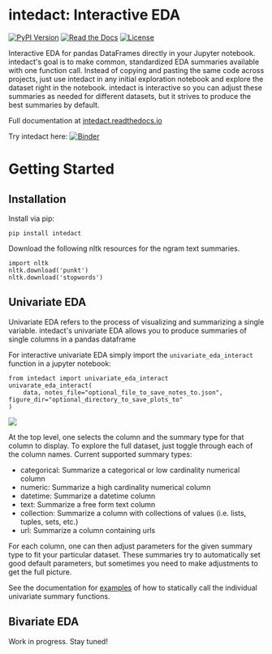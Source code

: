 # intedact: Interactive EDA

[![PyPI Version](https://img.shields.io/pypi/v/seaborn.svg)](https://pypi.org/project/seaborn/)
[![Read the Docs](https://readthedocs.org/projects/intedact/badge/?version=latest)](https://intedact.readthedocs.io/en/latest/)
[![License](https://img.shields.io/badge/license-MIT-blue.svg)](https://github.com/mattboggess/intedact/blob/master/LICENSE)

Interactive EDA for pandas DataFrames directly in your Jupyter notebook. intedact's goal is to make
common, standardized EDA summaries available with one function call. Instead of copying and pasting the same code
across projects, just use intedact in any initial exploration notebook and explore the dataset right in the notebook.
intedact is interactive so you can adjust these summaries as needed for different datasets, but it strives to
produce the best summaries by default.

Full documentation at [intedact.readthedocs.io](https://intedact.readthedocs.io/en/latest/index.html)

Try intedact here: [![Binder](https://mybinder.org/badge_logo.svg)](https://mybinder.org/v2/gh/mattboggess/intedact/master?labpath=demo%2Funivariate_eda_demo.ipynb)

# Getting Started

## Installation

Install via pip:

    pip install intedact

Download the following nltk resources for the ngram text summaries.

    import nltk
    nltk.download('punkt')
    nltk.download('stopwords')

## Univariate EDA

Univariate EDA refers to the process of visualizing and summarizing a single variable.
intedact's univariate EDA allows you to produce summaries of single columns in a pandas dataframe

For interactive univariate EDA simply import the `univariate_eda_interact` function in a jupyter notebook:

    from intedact import univariate_eda_interact
    univarate_eda_interact(
        data, notes_file="optional_file_to_save_notes_to.json", figure_dir="optional_directory_to_save_plots_to"
    )

<img src="https://github.com/mattboggess/intedact/raw/master/demo/univariate_eda_demo.gif"/>

At the top level, one selects the column and the summary type for that column to display. To explore the full dataset,
just toggle through each of the column names. Current supported summary types:

- categorical: Summarize a categorical or low cardinality numerical column
- numeric: Summarize a high cardinality numerical column
- datetime: Summarize a datetime column
- text: Summarize a free form text column
- collection: Summarize a column with collections of values (i.e. lists, tuples, sets, etc.)
- url: Summarize a column containing urls

For each column, one can then adjust parameters for the given summary type to fit your particular dataset. These summaries
try to automatically set good default parameters, but sometimes you need to make adjustments to get the full picture.

See the documentation for [examples](https://intedact.readthedocs.io/en/latest/auto_examples/index.html) of how to statically call the individual univariate summary functions.

## Bivariate EDA

Work in progress. Stay tuned!